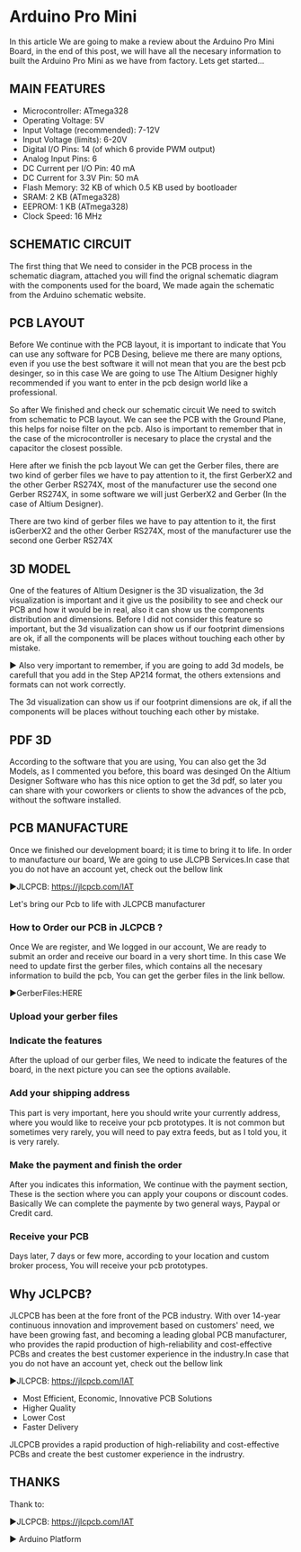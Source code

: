 # Arduino Pro Mini
In this article We are going to make a review about the Arduino Pro Mini Board, in the end of this post, we will have all the necesary information to built the Arduino Pro Mini as we have from factory. Lets get started...

## MAIN FEATURES

 - Microcontroller: ATmega328
 - Operating Voltage: 5V
 - Input Voltage (recommended): 7-12V
 - Input Voltage (limits): 6-20V
 - Digital I/O Pins: 14 (of which 6 provide PWM output)
 - Analog Input Pins: 6
 - DC Current per I/O Pin: 40 mA
 - DC Current for 3.3V Pin: 50 mA
 - Flash Memory: 32 KB of which 0.5 KB used by bootloader
 - SRAM: 2 KB (ATmega328)
 - EEPROM: 1 KB (ATmega328)
 - Clock Speed: 16 MHz

## SCHEMATIC CIRCUIT

The first thing that We need to consider in the PCB process in the schematic diagram, attached you will find the orignal schematic diagram with the components used for the board, We made again the schematic from the Arduino schematic website.

## PCB LAYOUT
Before We continue with the PCB layout, it is important to indicate that You can use any software for PCB Desing, believe me there are many options, even if you use the best software it will not mean that you are the best pcb desinger, so in this case We are going to use The Altium Designer highly recommended if you want to enter in the pcb design world like a professional.

So after We finished and check our schematic circuit We need to switch from schematic to PCB layout. We can see the PCB with the Ground Plane, this helps for noise filter on the pcb. Also is important to remember that in the case of the microcontroller is necesary to place the crystal and the capacitor the closest possible.

Here after we finish the pcb layout We can get the Gerber files, there are two kind of gerber files we have to pay attention to it, the first GerberX2 and the other Gerber RS274X, most of the manufacturer use the second one Gerber RS274X, in some software we will just GerberX2 and Gerber (In the case of Altium Designer).

There are two kind of gerber files we have to pay attention to it, the first isGerberX2 and the other Gerber RS274X, most of the manufacturer use the second one Gerber RS274X

## 3D MODEL
One of the features of Altium Designer is the 3D visualization, the 3d visualization is important and it give us the posibility to see and check our PCB and how it would be in real, also it can show us the components distribution and dimensions. Before I did not consider this feature so important, but the 3d visualization can show us if our footprint dimensions are ok, if all the components will be places without touching each other by mistake.

► Also very important to remember, if you are going to add 3d models, be carefull that you add in the Step AP214 format, the others extensions and formats can not work correctly.

The 3d visualization can show us if our footprint dimensions are ok, if all the components will be places without touching each other by mistake.

## PDF 3D
According to the software that you are using, You can also get the 3d Models, as I commented you before, this board was desinged On the Altium Designer Software who has this nice option to get the 3d pdf, so later you can share with your coworkers or clients to show the advances of the pcb, without the software installed.

## PCB MANUFACTURE
Once we finished our development board; it is time to bring it to life. In order to manufacture our board, We are going to use JLCPB Services.In case that you do not have an account yet, check out the bellow link

►JLCPCB: https://jlcpcb.com/IAT

Let's bring our Pcb to life with JLCPCB manufacturer

### How to Order our PCB in JLCPCB ?
Once We are register, and We logged in our account, We are ready to submit an order and receive our board in a very short time. In this case We need to update first the gerber files, which contains all the necesary information to build the pcb, You can get the gerber files in the link bellow.

►GerberFiles:HERE

### Upload your gerber files

### Indicate the features
After the upload of our gerber files, We need to indicate the features of the board, in the next picture you can see the options available.

### Add your shipping address
This part is very important, here you should write your currently address, where you would like to receive your pcb prototypes. It is not common but sometimes very rarely, you will need to pay extra feeds, but as I told you, it is very rarely.

### Make the payment and finish the order
After you indicates this information, We continue with the payment section, These is the section where you can apply your coupons or discount codes. Basically We can complete the paymente by two general ways, Paypal or Credit card.

### Receive your PCB
Days later, 7 days or few more, according to your location and custom broker process, You will receive your pcb prototypes.

## Why JCLPCB?
JLCPCB has been at the fore front of the PCB industry. With over 14-year continuous innovation and improvement based on customers' need, we have been growing fast, and becoming a leading global PCB manufacturer, who provides the rapid production of high-reliability and cost-effective PCBs and creates the best customer experience in the industry.In case that you do not have an account yet, check out the bellow link

►JLCPCB: https://jlcpcb.com/IAT

 - Most Efficient, Economic, Innovative PCB Solutions
 - Higher Quality
 - Lower Cost
 - Faster Delivery

JLCPCB provides a rapid production of high-reliability and cost-effective PCBs and create the best customer experience in the indrustry.

## THANKS
Thank to:

►JLCPCB: https://jlcpcb.com/IAT

► Arduino Platform




